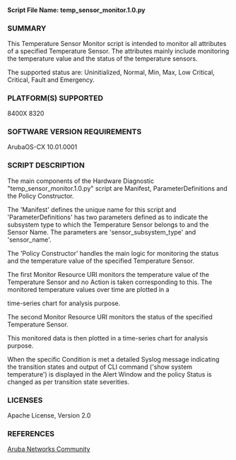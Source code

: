 #### Script File Name: temp\_sensor\_monitor.1.0.py

### SUMMARY
This Temperature Sensor Monitor script is intended to monitor all attributes of a specified Temperature Sensor. The attributes mainly include monitoring the temperature value and the status of the temperature sensors.

The supported status are: Uninitialized, Normal, Min, Max, Low Critical, Critical, Fault and Emergency.  

### PLATFORM(S) SUPPORTED
8400X
8320

### SOFTWARE VERSION REQUIREMENTS
ArubaOS-CX 10.01.0001

### SCRIPT DESCRIPTION
The main components of the Hardware Diagnostic "temp_sensor_monitor.1.0.py" script are Manifest, ParameterDefinitions and the Policy Constructor.   

The  'Manifest' defines the unique name for this script and 'ParameterDefinitions' has two parameters defined as to indicate the subsystem type to which the Temperature Sensor belongs to and the Sensor Name. The parameters are 'sensor_subsystem_type' and 'sensor_name'.  

The 'Policy Constructor' handles the main logic for monitoring the status and the temperature value of the specified Temperature Sensor.  

The first Monitor Resource URI monitors the temperature value of the Temperature Sensor and  no Action is taken corresponding to this. The monitored temperature values over time are  plotted in a  

time-series chart for analysis purpose.

The second Monitor Resource URI monitors the status of the specified  Temperature Sensor.

This monitored data is then plotted in a time-series chart for analysis purpose.

When the specific Condition is met a detailed Syslog message indicating the transition states and output of CLI command  ('show system temperature') is displayed  in the Alert Window and the policy Status is  changed as per transition state severities.


### LICENSES
Apache License, Version 2.0

### REFERENCES
[Aruba Networks Community](http://community.arubanetworks.com/t5/Network-Analytic-Engine/ct-p/NetworkAnalyticEngine)
